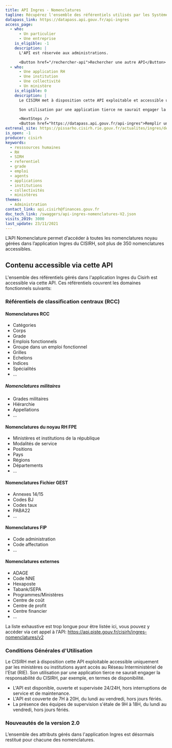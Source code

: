```yaml
---
title: API Ingres - Nomenclatures
tagline: Récupérez l'ensemble des référentiels utilisés par les Systèmes d'Information des Ressources Humaines de la Fonction Publique d'Etat
datapass_link: https://datapass.api.gouv.fr/api-ingres
access_page: 
  - who:
      - Un particulier
      - Une entreprise
    is_eligible: -1
    description: |
      L'API est réservée aux administrations.

      <Button href="/rechercher-api">Rechercher une autre API</Button>
  - who:
      - Une application RH
      - Une institution
      - Une collectivité
      - Un ministère
    is_eligible: 0
    description: |
      Le CISIRH met à disposition cette API exploitable et accessible uniquement via le Réseau Interministériel de l'Etat (RIE).

      Son utilisation par une application tierce ne saurait engager la responsabilité du CISIRH, par exemple, en termes de disponibilité.

      <NextSteps />
      <Button href="https://datapass.api.gouv.fr/api-ingres">Remplir une demande</Button>
extrenal_site: https://pissarho.cisirh.rie.gouv.fr/actualites/ingres/deploiement-de-deux-api-sur-lapplication-ingres
is_open: -1
producer: cisirh
keywords:
  - resssources humaines
  - RH
  - SIRH
  - referentiel
  - grade
  - emploi 
  - agents
  - applications
  - institutions
  - collectivités
  - ministères
themes:
  - Administration
contact_link: api.cisirh@finances.gouv.fr
doc_tech_link: /swaggers/api-ingres-nomenclatures-V2.json
visits_2019: 3000
last_update: 23/11/2021
---
```


L’API Nomenclature permet d’accéder à toutes les nomenclatures noyau gérées dans l’application Ingres du CISIRH, soit plus de 350 nomenclatures accessibles.

## Contenu accessible via cette API

L'ensemble des référentiels gérés dans l'application Ingres du Cisirh est accessible via cette API.
Ces référentiels couvrent les domaines fonctionnels suivants:

### Référentiels de classification centraux (RCC)

#### Nomenclatures RCC

- Catégories
- Corps
- Grade
- Emplois fonctionnels
- Groupe dans un emploi fonctionnel
- Grilles
- Echelons
- Indices
- Spécialités
- ...

##### Nomenclatures militaires

- Grades militaires
- Hiérarchie
- Appellations
- ...

#### Nomenclatures du noyau RH FPE

- Ministères et institutions de la république
- Modalités de service
- Positions
- Pays
- Régions
- Départements
- ...

#### Nomenclatures Fichier GEST

- Annexes 14/15
- Codes BJ
- Codes taux
- PABA22
- ...

#### Nomenclatures FIP

- Code administration
- Code affectation
- ...

#### Nomenclatures externes

- ADAGE
- Code NNE
- Hexaposte
- Tabank/SEPA
- Programmes/Ministères
- Centre de coût
- Centre de profit
- Centre financier
- ...

La liste exhaustive est trop longue pour être listée ici, vous pouvez y accéder via cet appel à l'API:
https://api.piste.gouv.fr/cisirh/ingres-nomenclatures/v2

### Conditions Générales d'Utilisation

Le CISIRH met à disposition cette API exploitable accessible uniquement par les ministères ou institutions ayant accès au Réseau Interministériel de l'Etat (RIE).
Son utilisation par une application tierce ne saurait engager la responsabilité du CISIRH, par exemple, en termes de disponibilité.

- L'API est disponible, ouverte et supervisée 24/24H, hors interruptions de service et de maintenance.
- L'API est couverte de 7H à 20H, du lundi au vendredi, hors jours fériés.
- La présence des équipes de supervision s'étale de 9H à 18H, du lundi au vendredi, hors jours fériés.

### Nouveautés de la version 2.0

L’ensemble des attributs gérés dans l'application Ingres est désormais restitué pour chacune des nomenclatures.
